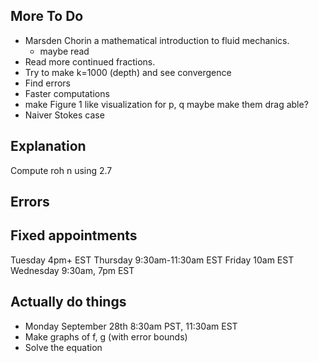 ## More To Do
- Marsden Chorin a mathematical introduction to fluid mechanics.
  - maybe read
-  Read more continued fractions.
- Try to make k=1000 (depth) and see convergence
- Find errors
- Faster computations
- make Figure 1 like visualization for p, q maybe make them drag able?
- Naiver Stokes case
## Explanation

Compute roh n using 2.7

## Errors

## Fixed appointments

Tuesday 4pm+ EST
Thursday 9:30am-11:30am EST
Friday 10am EST
Wednesday 9:30am, 7pm EST

## Actually do things
- Monday September 28th 8:30am PST, 11:30am EST
- Make graphs of f, g (with error bounds)
- Solve the equation
